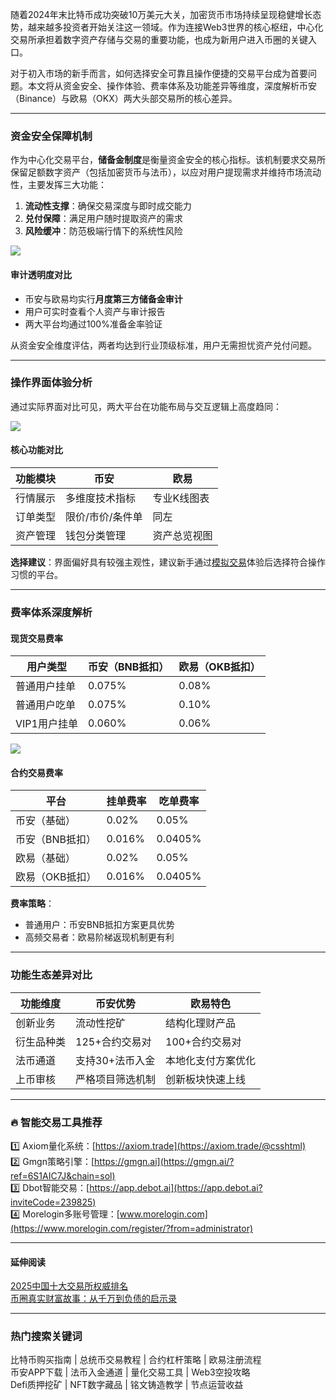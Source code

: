 随着2024年末比特币成功突破10万美元大关，加密货币市场持续呈现稳健增长态势，越来越多投资者开始关注这一领域。作为连接Web3世界的核心枢纽，中心化交易所承担着数字资产存储与交易的重要功能，也成为新用户进入币圈的关键入口。

对于初入市场的新手而言，如何选择安全可靠且操作便捷的交易平台成为首要问题。本文将从资金安全、操作体验、费率体系及功能差异等维度，深度解析币安（Binance）与欧易（OKX）两大头部交易所的核心差异。

---

### 资金安全保障机制
作为中心化交易平台，**储备金制度**是衡量资金安全的核心指标。该机制要求交易所保留足额数字资产（包括加密货币与法币），以应对用户提现需求并维持市场流动性，主要发挥三大功能：

1. **流动性支撑**：确保交易深度与即时成交能力
2. **兑付保障**：满足用户随时提取资产的需求
3. **风险缓冲**：防范极端行情下的系统性风险

[![](https://307e939.webp.li/20250415172922821.png)](https://btc8848.com/top-10-exchanges)

#### 审计透明度对比
- 币安与欧易均实行**月度第三方储备金审计**
- 用户可实时查看个人资产与审计报告
- 两大平台均通过100%准备金率验证

从资金安全维度评估，两者均达到行业顶级标准，用户无需担忧资产兑付问题。

---

### 操作界面体验分析
通过实际界面对比可见，两大平台在功能布局与交互逻辑上高度趋同：

[![](https://307e939.webp.li/20250415173114004.png)](https://btc8848.com/top-10-exchanges)

#### 核心功能对比
| 功能模块       | 币安               | 欧易               |
|----------------|--------------------|--------------------|
| 行情展示       | 多维度技术指标     | 专业K线图表       |
| 订单类型       | 限价/市价/条件单   | 同左               |
| 资产管理       | 钱包分类管理       | 资产总览视图       |

**选择建议**：界面偏好具有较强主观性，建议新手通过[模拟交易](https://btc8848.com/top-10-exchanges)体验后选择符合操作习惯的平台。

---

### 费率体系深度解析
#### 现货交易费率
| 用户类型       | 币安（BNB抵扣） | 欧易（OKB抵扣） |
|----------------|-----------------|-----------------|
| 普通用户挂单   | 0.075%          | 0.08%           |
| 普通用户吃单   | 0.075%          | 0.10%           |
| VIP1用户挂单   | 0.060%          | 0.06%           |

[![](https://307e939.webp.li/20250415173236105.png)](https://btc8848.com/top-10-exchanges)

#### 合约交易费率
| 平台           | 挂单费率 | 吃单费率 |
|----------------|----------|----------|
| 币安（基础）   | 0.02%    | 0.05%    |
| 币安（BNB抵扣）| 0.016%   | 0.0405%  |
| 欧易（基础）   | 0.02%    | 0.05%    |
| 欧易（OKB抵扣）| 0.016%   | 0.0405%  |

**费率策略**：
- 普通用户：币安BNB抵扣方案更具优势
- 高频交易者：欧易阶梯返现机制更有利

---

### 功能生态差异对比
| 功能维度       | 币安优势                 | 欧易特色                 |
|----------------|--------------------------|--------------------------|
| 创新业务       | 流动性挖矿               | 结构化理财产品           |
| 衍生品种类     | 125+合约交易对           | 100+合约交易对           |
| 法币通道       | 支持30+法币入金          | 本地化支付方案优化       |
| 上币审核       | 严格项目筛选机制         | 创新板块快速上线         |

---

### 🔥 智能交易工具推荐
1️⃣ Axiom量化系统：[https://axiom.trade](https://axiom.trade/@csshtml)  
2️⃣ Gmgn策略引擎：[https://gmgn.ai](https://gmgn.ai/?ref=6S1AIC7J&chain=sol)  
3️⃣ Dbot智能交易：[https://app.debot.ai](https://app.debot.ai?inviteCode=239825)  
4️⃣ Morelogin多账号管理：[www.morelogin.com](https://www.morelogin.com/register/?from=administrator)  

---

#### 延伸阅读
[2025中国十大交易所权威排名](https://btc8848.com/top-10-exchanges)  
[币圈真实财富故事：从千万到负债的启示录](https://heiyetouzi.xyz/biquanstory001/)

---

### 热门搜索关键词
比特币购买指南 | 总统币交易教程 | 合约杠杆策略 | 欧易注册流程  
币安APP下载 | 法币入金通道 | 量化交易工具 | Web3空投攻略  
Defi质押挖矿 | NFT数字藏品 | 铭文铸造教学 | 节点运营收益